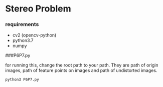 # Stereo Problem

### requirements

- cv2 (opencv-python)
- python3.7
- numpy

###P6P7.py

for running this, change the root path to your path. They are path of origin images, path of feature points on images and path of undistorted images.

```python
python3 P6P7.py
```


